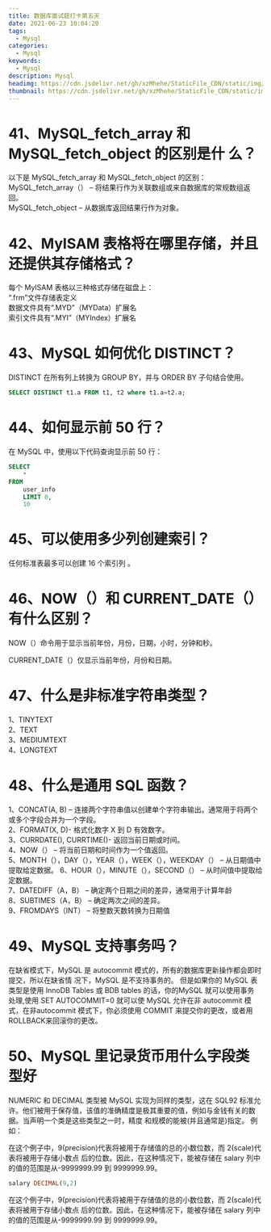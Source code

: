```yaml
---
title: 数据库面试题打卡第五天
date: 2021-06-23 10:04:20
tags:
  - Mysql
categories:
  - Mysql
keywords:
  - Mysql
description: Mysql
headimg: https://cdn.jsdelivr.net/gh/xzMhehe/StaticFile_CDN/static/img/20210622100019.png
thumbnail: https://cdn.jsdelivr.net/gh/xzMhehe/StaticFile_CDN/static/img/20210622100019.png
---
```


# 41、MySQL_fetch_array 和 MySQL_fetch_object 的区别是什 么？
以下是 MySQL_fetch_array 和 MySQL_fetch_object 的区别：         
MySQL_fetch_array（） – 将结果行作为关联数组或来自数据库的常规数组返回。        
MySQL_fetch_object – 从数据库返回结果行作为对象。           

# 42、MyISAM 表格将在哪里存储，并且还提供其存储格式？
每个 MyISAM 表格以三种格式存储在磁盘上：          
“.frm”文件存储表定义          
数据文件具有“.MYD”（MYData）扩展名         
索引文件具有“.MYI”（MYIndex）扩展名           

# 43、MySQL 如何优化 DISTINCT？
DISTINCT 在所有列上转换为 GROUP BY，并与 ORDER BY 子句结合使用。 
```sql
SELECT DISTINCT t1.a FROM t1, t2 where t1.a=t2.a;
```

# 44、如何显示前 50 行？
在 MySQL 中，使用以下代码查询显示前 50 行：

```sql
SELECT
	* 
FROM
	user_info 
	LIMIT 0,
	10
```

# 45、可以使用多少列创建索引？
任何标准表最多可以创建 16 个索引列 。

# 46、NOW（）和 CURRENT_DATE（）有什么区别？
NOW（）命令用于显示当前年份，月份，日期，小时，分钟和秒。 

CURRENT_DATE（）仅显示当前年份，月份和日期。

# 47、什么是非标准字符串类型？
1、TINYTEXT         
2、TEXT         
3、MEDIUMTEXT       
4、LONGTEXT        

# 48、什么是通用 SQL 函数？
1、CONCAT(A, B) – 连接两个字符串值以创建单个字符串输出。通常用于将两个或多个字段合并为一个字段。             
2、FORMAT(X, D)- 格式化数字 X 到 D 有效数字。             
3、CURRDATE(), CURRTIME()- 返回当前日期或时间。             
4、NOW（） – 将当前日期和时间作为一个值返回。             
5、MONTH（），DAY（），YEAR（），WEEK（），WEEKDAY（） – 从日期值中提取给定数据。 6、HOUR（），MINUTE（），SECOND（） – 从时间值中提取给定数据。             
7、DATEDIFF（A，B） – 确定两个日期之间的差异，通常用于计算年龄             
8、SUBTIMES（A，B） – 确定两次之间的差异。             
9、FROMDAYS（INT） – 将整数天数转换为日期值             

# 49、MySQL 支持事务吗？
在缺省模式下，MySQL 是 autocommit 模式的，所有的数据库更新操作都会即时提交，所以在缺省情 况下，MySQL 是不支持事务的。
但是如果你的 MySQL 表类型是使用 InnoDB Tables 或 BDB tables 的话，你的MySQL 就可以使用事务 处理,使用 SET AUTOCOMMIT=0 就可以使 MySQL 允许在非 autocommit 模式，在非autocommit 模式下，你必须使用 COMMIT 来提交你的更改，或者用 ROLLBACK来回滚你的更改。


# 50、MySQL 里记录货币用什么字段类型好
NUMERIC 和 DECIMAL 类型被 MySQL 实现为同样的类型，这在 SQL92 标准允许。他们被用于保存值，该值的准确精度是极其重要的值，例如与金钱有关的数据。当声明一个类是这些类型之一时，精度 和规模的能被(并且通常是)指定。
例如：

在这个例子中，9(precision)代表将被用于存储值的总的小数位数，而 2(scale)代表将被用于存储小数点 后的位数。因此，在这种情况下，能被存储在 salary 列中的值的范围是从-9999999.99 到 9999999.99。

```sql
salary DECIMAL(9,2)
```

在这个例子中，9(precision)代表将被用于存储值的总的小数位数，而 2(scale)代表将被用于存储小数点 后的位数。因此，在这种情况下，能被存储在 salary 列中的值的范围是从-9999999.99 到 9999999.99。








